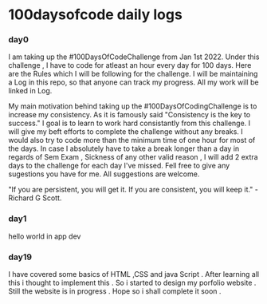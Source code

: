 #  100daysofcode daily logs

### day0
I am taking up the #100DaysOfCodeChallenge from Jan 1st 2022. Under this challenge , I have to code for atleast an hour every day for 100 days. Here are the Rules which I will be following for the challenge.
I will be maintaining a Log in this repo, so that anyone can track my progress. All my work will be linked in Log.

My main motivation behind taking up the #100DaysOfCodingChallenge is to increase my consistency. As it is famously said "Consistency is the key to success." I goal is to learn to work hard consistantly from this challenge. I will give my beft efforts to complete the challenge without any breaks. I would also try to code more than the minimum time of one hour for most of the days. In case I absolutely have to take a break longer than a day in regards of Sem Exam , Sickness of any other valid reason , I will add 2 extra days to the challenge for each day I've missed.
Fell free to give any sugestions you have for me. All suggestions are welcome.

"If you are persistent, you will get it. If you are consistent, you will keep it." -Richard G Scott.


### day1
hello world in app dev


### day19
I have covered some basics of HTML ,CSS and java Script . After learning all this i thought to implement this . So i started to design my porfolio website . Still the website is in progress . Hope so i shall complete it soon . 
